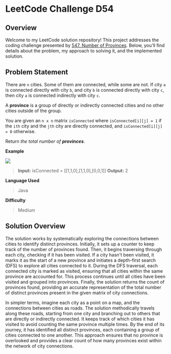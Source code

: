 
# LeetCode Challenge D54


## Overview

Welcome to my LeetCode solution repository! This project addresses the coding challenge presented by [547. Number of Provinces](https://leetcode.com/problems/number-of-provinces/). Below, you'll find details about the problem, my approach to solving it, and the implemented solution. 

## Problem Statement

There are  `n`  cities. Some of them are connected, while some are not. If city  `a`  is connected directly with city  `b`, and city  `b`  is connected directly with city  `c`, then city  `a`  is connected indirectly with city  `c`.

A  **province**  is a group of directly or indirectly connected cities and no other cities outside of the group.

You are given an  `n x n`  matrix  `isConnected`  where  `isConnected[i][j] = 1`  if the  `ith`  city and the  `jth`  city are directly connected, and  `isConnected[i][j] = 0`  otherwise.

Return  _the total number of  **provinces**_.

**Example**

![](https://assets.leetcode.com/uploads/2020/12/24/graph1.jpg)

>**Input:** isConnected = [[1,1,0],[1,1,0],[0,0,1]]
>**Output:** 2

**Language Used**
> Java

**Difficulty**
> Medium

## Solution Overview
The solution works by systematically exploring the connections between cities to identify distinct provinces. Initially, it sets up a counter to keep track of the number of provinces found. Then, it begins traversing through each city, checking if it has been visited. If a city hasn't been visited, it marks it as the start of a new province and initiates a depth-first search (DFS) to explore all cities connected to it. During the DFS traversal, each connected city is marked as visited, ensuring that all cities within the same province are accounted for. This process continues until all cities have been visited and grouped into provinces. Finally, the solution returns the count of provinces found, providing an accurate representation of the total number of distinct provinces present in the given matrix of city connections.

In simpler terms, imagine each city as a point on a map, and the connections between cities as roads. The solution methodically travels along these roads, starting from one city and branching out to others that are directly or indirectly connected. It keeps track of which cities it has visited to avoid counting the same province multiple times. By the end of its journey, it has identified all distinct provinces, each containing a group of cities connected to one another. This approach ensures that no province is overlooked and provides a clear count of how many provinces exist within the network of city connections.
